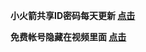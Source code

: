 
__小火箭共享ID密码每天更新  [点击](https://github.com/raoli1986/Free-ID "悬停显示")__



__免费帐号隐藏在视频里面  [点击](https://www.youtube.com/channel/UCXPSzwcs0pspPTAI2rcaBgQ "悬停显示")__
